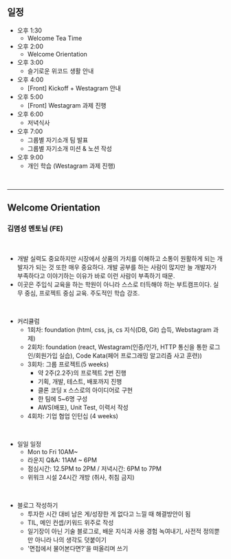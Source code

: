 ## 일정

- 오후 1:30
  - Welcome Tea Time
- 오후 2:00
  - Welcome Orientation
- 오후 3:00
  - 슬기로운 위코드 생활 안내
- 오후 4:00
  - [Front] Kickoff + Westagram 안내
- 오후 5:00
  - [Front] Westagram 과제 진행
- 오후 6:00
  - 저녁식사
- 오후 7:00
  - 그룹별 자기소개 팀 발표
  - 그룹별 자기소개 미션 & 노션 작성
- 오후 9:00
  - 개인 학습 (Westagram 과제 진행)

<br>

---

## Welcome Orientation

### 김몀성 멘토님 (FE)

<br>

- 개발 실력도 중요하지만 시장에서 상품의 가치를 이해하고 소통이 원활하게 되는 개발자가 되는 것 또한 매우 중요하다. 개발 공부를 하는 사람이 많지만 늘 개발자가 부족하다고 이야기하는 이유가 바로 이런 사람이 부족하기 때문.
- 이곳은 주입식 교육을 하는 학원이 아니라 스스로 터득해야 하는 부트캠프이다. 실무 중심, 프로젝트 중심 교육. 주도적인 학습 강조.

<br>

- 커리큘럼
  - 1회차: foundation (html, css, js, cs 지식(DB, Git) 습득, Webstagram 과제)
  - 2회차: foundation (react, Westagram(인증/인가, HTTP 통신을 통한 로그인/회원가입 실습), Code Kata(페어 프로그래밍 알고리즘 사고 훈련))
  - 3회차: 그룹 프로젝트(5 weeks)
    - 약 2주(2.2주)의 프로젝트 2번 진행
    - 기획, 개발, 테스트, 배포까지 진행
    - 클론 코딩 x 스스로의 아이디어로 구현
    - 한 팀에 5~6명 구성
    - AWS(배포), Unit Test, 이력서 작성
  - 4회차: 기업 협업 인턴십 (4 weeks)

<br>

- 일일 일정
  - Mon to Fri 10AM~
  - 라운지 Q&A: 11AM ~ 6PM
  - 점심시간: 12.5PM to 2PM / 저녁시간: 6PM to 7PM
  - 위워크 시설 24시간 개방 (취사, 취침 금지)

<br>

- 블로그 작성하기
  - 투자한 시간 대비 남은 게/성장한 게 없다고 느낄 때 해결방안이 됨
  - TIL, 메인 컨셉/키워드 위주로 작성
  - 일기장이 아닌 기술 블로그로, 배운 지식과 사용 경험 녹여내기, 사전적 정의뿐만 아니라 나의 생각도 덧붙이기
  - '면접에서 물어본다면?'을 떠올리며 쓰기
